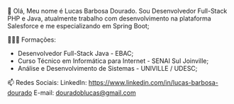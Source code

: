 👋 Olá, Meu nome é Lucas Barbosa Dourado. Sou Desenvolvedor Full-Stack PHP e Java, atualmente trabalho com desenvolvimento na plataforma Salesforce e me especializando em Spring Boot;

👨🏿‍🎓 Formações: 

- Desenvolvedor Full-Stack Java - EBAC;
- Curso Técnico em Informática para Internet - SENAI Sul Joinville;
- Análise e Desenvolvimento de Sistemas - UNIVILLE / UDESC;

📫 Redes Sociais: 
LinkedIn: https://www.linkedin.com/in/lucas-barbosa-dourado 
E-mail: douradoblucas@gmail.com

<!---
lucasbdourado/lucasbdourado is a ✨ special ✨ repository because its `README.md` (this file) appears on your GitHub profile.
You can click the Preview link to take a look at your changes.
--->
